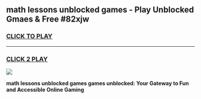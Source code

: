 
## math lessons unblocked games - Play Unblocked Gmaes & Free #82xjw
<h3>
<a href="https://news.freeplayer.one?title=math_lessons_unblocked_games&ref=26F">CLICK TO PLAY</a></h3>
<hr>

<h3>
<a href="https://news.freeplayer.one?title=math_lessons_unblocked_games&ref=26F">CLICK 2 PLAY</a>
  
</h3>

<a href="https://news.freeplayer.one?title=math_lessons_unblocked_games&ref=26F/"><img src="https://clearcache.store/games.png"></a>


**math lessons unblocked games games unblocked: Your Gateway to Fun and Accessible Online Gaming**
